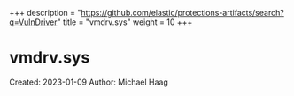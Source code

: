 +++
description = "https://github.com/elastic/protections-artifacts/search?q=VulnDriver"
title = "vmdrv.sys"
weight = 10
+++

# vmdrv.sys

Created: 2023-01-09
Author: Michael Haag


